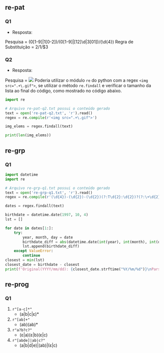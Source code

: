 ## re-pat

### Q1

- Resposta:

Pesquisa = (0[1-9]|1[0-2])\/(0[1-9]|[12]\d|3[01])\/(\d{4})
Regra de Substituição = $2/$1/$3

### Q2 

- Resposta:

Pesquisa = <img src=".+\.gif">
Poderia utilizar o módulo `re` do python com a regex `<img src=".+\.gif">`, se utilizar o método `re.findall` e verificar o tamanho da lista ao final do código, como mostrado no código abaixo.

```python
import re

# Arquivo re-pat-q2.txt possui o conteúdo gerado
text = open('re-pat-q2.txt', 'r').read()
regex = re.compile(r'<img src=".+\.gif">')

img_elems = regex.findall(text)

print(len(img_elems))
```


## re-grp

### Q1

```python
import datetime
import re

# Arquivo re-grp-q1.txt possui o conteúdo gerado
text = open('re-grp-q1.txt', 'r').read()
regex = re.compile(r'(\d{4})-(\d{2})-(\d{2})(?:T\d{2}:\d{2})?(?:\+\d{2}:\d{2})?(?::\d{2}\+\d{2}:\d{2})?')

dates = regex.findall(text)

birthdate = datetime.date(1997, 10, 4)
lst = []

for date in dates[1:]:
    try:
        year, month, day = date
        birthdate_diff = abs(datetime.date(int(year), int(month), int(day)) - birthdate)
        lst.append(birthdate_diff)
    except ValueError:
        continue
closest = min(lst)
closest_date = birthdate - closest 
print(f'Original(YYYY/mm/dd): {closest_date.strftime("%Y/%m/%d")}\nParsed(dd/mm/yy): {closest_date.strftime("%d/%m/%Y")}')

```

## re-prog

### Q1

1. `r"[a-c]*"`
    * (a|b|c|ε)*
2. `r"[ab]+"`
    * (ab)(ab)*
3. `r"a?b?c?"`
    * (ε|a)(ε|b)(ε|c)
4. `r"[abde]|ab|c?"`
    * (a|b|d|e)|(ab)|(ε|c)
